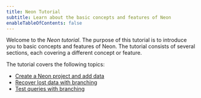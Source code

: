 ```yaml
---
title: Neon Tutorial
subtitle: Learn about the basic concepts and features of Neon
enableTableOfContents: false
---
```


Welcome to the _Neon tutorial_. The purpose of this tutorial is to introduce you to basic concepts and features of Neon. The tutorial consists of several sections, each covering a different concept or feature.

The tutorial covers the following topics:

- [Create a Neon project and add data](/docs/tutorial/create-project-and-schema)
- [Recover lost data with branching](/docs/tutorial/data-recovery-with-branching)
- [Test queries with branching](/docs/tutorial/use-branching-for-test)
